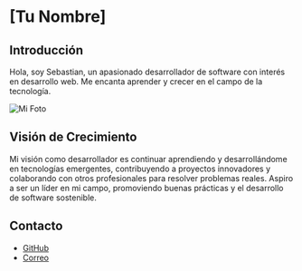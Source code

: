 # [Tu Nombre]

## Introducción
Hola, soy Sebastian, un apasionado desarrollador de software con interés en desarrollo web. Me encanta aprender y crecer en el campo de la tecnología.

![Mi Foto](https://upload.wikimedia.org/wikipedia/commons/thumb/9/99/Capivara%28Hydrochoerus_hydrochaeris%29.jpg/800px-Capivara%28Hydrochoerus_hydrochaeris%29.jpg)

## Visión de Crecimiento
Mi visión como desarrollador es continuar aprendiendo y desarrollándome en tecnologías emergentes, contribuyendo a proyectos innovadores y colaborando con otros profesionales para resolver problemas reales. Aspiro a ser un líder en mi campo, promoviendo buenas prácticas y el desarrollo de software sostenible.

## Contacto
- [GitHub](https://github.com/Sepbazz13)
- [Correo](sebshuapaya13@gmail.com)

